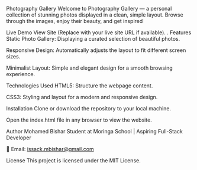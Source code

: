 Photography Gallery
Welcome to Photography Gallery — a personal collection of stunning photos displayed in a clean, simple layout. Browse through the images, enjoy their beauty, and get inspired

Live Demo
View Site (Replace with your live site URL if available).
.
Features
Static Photo Gallery: Displaying a curated selection of beautiful photos.

Responsive Design: Automatically adjusts the layout to fit different screen sizes.

Minimalist Layout: Simple and elegant design for a smooth browsing experience.

Technologies Used
HTML5: Structure the webpage content.

CSS3: Styling and layout for a modern and responsive design.

Installation
Clone or download the repository to your local machine.

Open the index.html file in any browser to view the website.

Author
Mohamed Bishar
Student at Moringa School | Aspiring Full-Stack Developer

📧 Email: issack.mbishar@gmail.com

License
This project is licensed under the MIT License.

